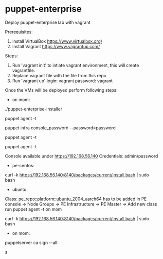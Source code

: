 # puppet-enterprise
Deploy puppet-enterprise lab with vagrant

Prerequisites:
  1. Install VirtualBox https://www.virtualbox.org/
  2. Install Vagrant https://www.vagrantup.com/

Steps:

1. Run 'vagrant init' to intiate vagrant environment, this will create vagrantfile.
2. Replace vagrant file with the file from this repo
3. Run 'vagrant up'
login: vagrant
password: vagrant

Once the VMs will be deployed perform following steps:

 - on mom:

./puppet-enterprise-installer

puppet agent -t

puppet infra console_password --password=password

puppet agent -t

puppet agent -t

  Console available under https://192.168.56.140
  Credentials: admin/password


- pe-centos:

curl -k https://192.168.56.140:8140/packages/current/install.bash | sudo bash


- ubuntu:

Class: pe_repo::platform::ubuntu_2004_aarch64 has to be added in PE console -> Node Groups -> PE Infrastructure -> PE Master -> Add new class
run puppet agent -t on mom

curl -k https://192.168.56.140:8140/packages/current/install.bash | sudo bash

- on mom:

puppetserver ca sign --all

s
